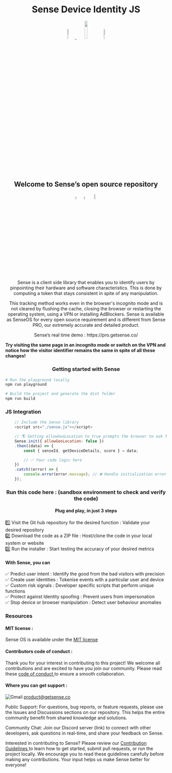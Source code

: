 <h1 align="center">Sense Device Identity JS</h1>

<p align="center" width="100%">
 <a href="https://github.com/sense-opensource/sense-device-identity-js/blob/main/LICENSE">
    <img width="9%" src="https://custom-icon-badges.demolab.com/github/license/denvercoder1/custom-icon-badges?logo=law">
</a> 
<img width="12%" src="https://custom-icon-badges.demolab.com/github/last-commit/DenverCoder1/custom-icon-badges?logo=history&logoColor=white"> 
<img width="9%" src="https://custom-icon-badges.demolab.com/github/actions/workflow/status/DenverCoder1/custom-icon-badges/ci.yml?branch=main&logo=check-circle-fill&logoColor=white"> 
</p>

<h2 align="center">Welcome to Sense’s open source repository</h2>

<p align="center" width="100%">  
<img width="4.5%" src="https://custom-icon-badges.demolab.com/badge/Fork-orange.svg?logo=fork"> 
<img width="4.5%" src="https://custom-icon-badges.demolab.com/badge/Star-yellow.svg?logo=star"> 
<img width="6.5%" src="https://custom-icon-badges.demolab.com/badge/Commit-green.svg?logo=git-commit&logoColor=fff"> 
</p>

<p style="text-align:center;"> 
  

<p align="center"> Sense is a client side library that enables you to identify users by pinpointing their hardware and software characteristics. This is done by computing a token that stays consistent in spite of any manipulation.</p>                           
<p align="center"> This tracking method works even in the browser's incognito mode and is not cleared by flushing the cache, closing the browser or restarting the operating system, using a VPN or installing AdBlockers. Sense is available as SenseOS for every open source requirement and is different from Sense PRO, our extremely accurate and detailed product.</p>


<p align="center"> Sense’s real time demo : https://pro.getsense.co/

**Try visiting the same page in an incognito mode or switch on the VPN and notice how the visitor identifier remains the same in spite of all these changes!**

<h3 align="center">Getting started with Sense </h3>

```bash
# Run the playground locally
npm run playground

# Build the project and generate the dist folder
npm run build

```
### JS Integration
```js
    // Include the Sense library 
    <script src="./sense.js"></script>

    // 🌎 Setting allowGeoLocation to true prompts the browser to ask for the user's location
    Sense.init({ allowGeoLocation: false })
    .then((data) => {
        const { senseId, getDeviceDetails, score } = data;

        // ✅ Your code logic here
    })
    .catch((error) => {
        console.error(error.message); // ❌ Handle initialization error
    });
``` 

<h3 align="center">Run this code here : (sandbox environment to check and verify the code)</h3>

<h4 align="center">Plug and play, in just 3 steps</h3>  

1️⃣ Visit the Git hub repository for the desired function : Validate your desired repository  
2️⃣ Download the code as a ZIP file : Host/clone the code in your local system or website  
3️⃣ Run the installer : Start testing the accuracy of your desired metrics 

#### With Sense, you can  

✅ Predict user intent : Identify the good from the bad visitors with precision  
✅ Create user identities : Tokenise events with a particular user and device  
✅ Custom risk signals : Developer specific scripts that perform unique functions  
✅ Protect against Identity spoofing : Prevent users from impersonation  
✅ Stop device or browser manipulation : Detect user behaviour anomalies 

### Resources 

#### MIT license : 

Sense OS is available under the <a href="https://github.com/sense-opensource/sense-device-identity-js/blob/main/LICENSE"> MIT license </a>

#### Contributors code of conduct : 

Thank you for your interest in contributing to this project! We welcome all contributions and are excited to have you join our community. Please read these <a href="https://github.com/sense-opensource/sense-device-identity-js/blob/main/code_of_conduct.md"> code of conduct </a> to ensure a smooth collaboration.

#### Where you can get support :     
![Gmail](https://img.shields.io/badge/Gmail-D14836?logo=gmail&logoColor=white)       product@getsense.co 

Public Support:
For questions, bug reports, or feature requests, please use the Issues and Discussions sections on our repository. This helps the entire community benefit from shared knowledge and solutions.

Community Chat:
Join our Discord server (link) to connect with other developers, ask questions in real-time, and share your feedback on Sense.

Interested in contributing to Sense?
Please review our <a href="https://github.com/sense-opensource/sense-device-identity-js/blob/main/CONTRIBUTING.md"> Contribution Guidelines </a> to learn how to get started, submit pull requests, or run the project locally. We encourage you to read these guidelines carefully before making any contributions. Your input helps us make Sense better for everyone!